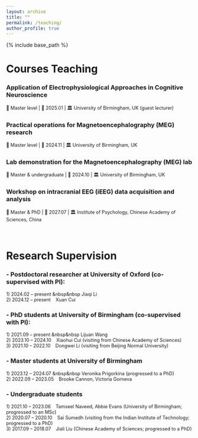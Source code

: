 ```yaml
---
layout: archive
title: ""
permalink: /teaching/
author_profile: true
---
```


{% include base_path %}

# Courses Teaching 
### Application of Electrophysiological Approaches in Cognitive Neuroscience    
<span style="font-size:0.9em;"> 👥 Master level  |  📅 2025.01  |  🏛️ University of Birmingham, UK (guest lecturer)</span>
<br>
### Practical operations for Magnetoencephalography (MEG) research  
<span style="font-size:0.9em;"> 👥 Master level  |  📅 2024.11  |  🏛️ University of Birmingham, UK</span>
<br>
### Lab demonstration for the Magnetoencephalography (MEG) lab		
<span style="font-size:0.9em;"> 👥 Master & undergraduate  |  📅 2024.10  |  🏛️ University of Birmingham, UK</span>
<br>
### Workshop on intracranial EEG (iEEG) data acquisition and analysis 
<span style="font-size:0.9em;"> 👥 Master & PhD  |  📅 2027.07  |  🏛️ Institute of Psychology, Chinese Academy of Sciences, China</span>
<br>
<br>
<br>

# Research Supervision  
### -	Postdoctoral researcher at University of Oxford (co-supervised with PI):    
<span style="font-size:0.9em;">1)	2024.02 – present &nbsp&nbsp Jiaqi Li   
2)	2024.12 – present &ensp; Xuan Cui   
 </span>
### -	PhD students at University of Birmingham (co-supervised with PI):    
<span style="font-size:0.9em;">1)	2021.09 – present &nbsp&nbsp  Lijuan Wang   
2)	2023.10 – 2024.10 &ensp; Xiaohui Cui (visiting from Chinese Academy of Sciences)   
3)	2021.10 – 2022.10 &ensp; Dongwei Li (visiting from Beijing Normal University)   
</span>
### -	Master students at University of Birmingham    
<span style="font-size:0.9em;">1)	2023.12 – 2024.07  &nbsp&nbsp Veronika Prigorkina (progressed to a PhD)   
2)	2022.09 – 2023.05 &ensp;  Brooke Cannon, Victoria Gorneva   
</span>
### -	Undergraduate students    
<span style="font-size:0.9em;">1)	2021.10 – 2023.06 &ensp; Tamseel Naveed, Abbie Evans (University of Birmingham; progressed to an MSc)   
2)	2020.07 – 2020.10	&ensp; Sai Sumedh (visiting from the Indian Institute of Technology; progressed to a PhD)   
3)	2017.09 – 2018.07	&ensp; Jiali Liu (Chinese Academy of Sciences; progressed to a PhD)   
</span>
<br>
<br>
<br>
